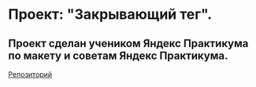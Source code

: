 # Проект: "Закрывающий тег".
## Проект сделан учеником Яндекс Практикума по макету и советам Яндекс Практикума.
[Репозиторий](https://github.com/Mikuul2/zakrivayuschiy-teg-f.git)